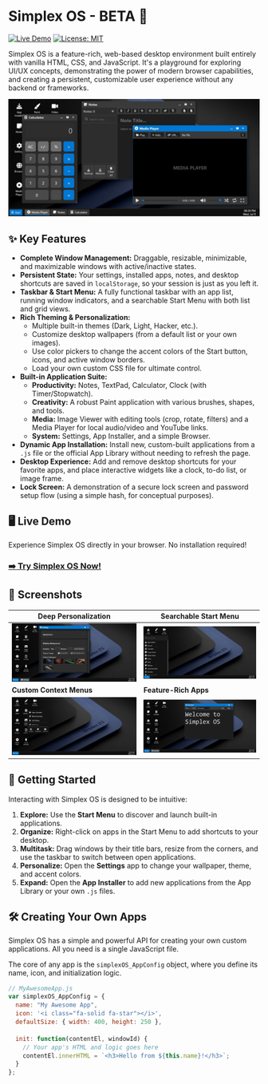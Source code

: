 # Simplex OS - BETA 🚀

[![Live Demo](https://img.shields.io/badge/Live-Demo-brightgreen?style=for-the-badge&logo=rocket)](https://exanx.github.io/SimplexOS/)
[![License: MIT](https://img.shields.io/badge/License-MIT-blue.svg?style=for-the-badge)](https://opensource.org/licenses/MIT)

Simplex OS is a feature-rich, web-based desktop environment built entirely with vanilla HTML, CSS, and JavaScript. It's a playground for exploring UI/UX concepts, demonstrating the power of modern browser capabilities, and creating a persistent, customizable user experience without any backend or frameworks.

![Simplex OS Desktop Screenshot showing multiple apps open](https://raw.githubusercontent.com/exanx/SimplexOS/refs/heads/main/screenshots/Screenshot_9-7-2025_203957_exanx.github.io.jpeg)

## ✨ Key Features

-   **Complete Window Management:** Draggable, resizable, minimizable, and maximizable windows with active/inactive states.
-   **Persistent State:** Your settings, installed apps, notes, and desktop shortcuts are saved in `localStorage`, so your session is just as you left it.
-   **Taskbar & Start Menu:** A fully functional taskbar with an app list, running window indicators, and a searchable Start Menu with both list and grid views.
-   **Rich Theming & Personalization:**
    -   Multiple built-in themes (Dark, Light, Hacker, etc.).
    -   Customize desktop wallpapers (from a default list or your own images).
    -   Use color pickers to change the accent colors of the Start button, icons, and active window borders.
    -   Load your own custom CSS file for ultimate control.
-   **Built-in Application Suite:**
    -   **Productivity:** Notes, TextPad, Calculator, Clock (with Timer/Stopwatch).
    -   **Creativity:** A robust Paint application with various brushes, shapes, and tools.
    -   **Media:** Image Viewer with editing tools (crop, rotate, filters) and a Media Player for local audio/video and YouTube links.
    -   **System:** Settings, App Installer, and a simple Browser.
-   **Dynamic App Installation:** Install new, custom-built applications from a `.js` file or the official App Library without needing to refresh the page.
-   **Desktop Experience:** Add and remove desktop shortcuts for your favorite apps, and place interactive widgets like a clock, to-do list, or image frame.
-   **Lock Screen:** A demonstration of a secure lock screen and password setup flow (using a simple hash, for conceptual purposes).

## 🖥️ Live Demo

Experience Simplex OS directly in your browser. No installation required!

### [**➡️ Try Simplex OS Now!**](https://exanx.github.io/SimplexOS/)

## 📸 Screenshots

| Deep Personalization                                                                                                                               | Searchable Start Menu                                                                                                                            |
| -------------------------------------------------------------------------------------------------------------------------------------------------- | ------------------------------------------------------------------------------------------------------------------------------------------------ |
| ![Settings App Screenshot](https://raw.githubusercontent.com/exanx/SimplexOS/refs/heads/main/screenshots/Screenshot_9-7-2025_204131_exanx.github.io.jpeg) | ![Start Menu Screenshot](https://raw.githubusercontent.com/exanx/SimplexOS/refs/heads/main/screenshots/Screenshot_9-7-2025_204615_exanx.github.io.jpeg)     |
| **Custom Context Menus**                                                                                                                           | **Feature-Rich Apps**                                                                                                                            |
| ![Context Menu Screenshot](https://raw.githubusercontent.com/exanx/SimplexOS/refs/heads/main/screenshots/Screenshot_9-7-2025_204057_exanx.github.io.jpeg)   | ![Paint App Screenshot](https://raw.githubusercontent.com/exanx/SimplexOS/refs/heads/main/screenshots/Screenshot_9-7-2025_204036_exanx.github.io.jpeg)          |


## 🚀 Getting Started

Interacting with Simplex OS is designed to be intuitive:

1.  **Explore:** Use the **Start Menu** to discover and launch built-in applications.
2.  **Organize:** Right-click on apps in the Start Menu to add shortcuts to your desktop.
3.  **Multitask:** Drag windows by their title bars, resize from the corners, and use the taskbar to switch between open applications.
4.  **Personalize:** Open the **Settings** app to change your wallpaper, theme, and accent colors.
5.  **Expand:** Open the **App Installer** to add new applications from the App Library or your own `.js` files.

## 🛠️ Creating Your Own Apps

Simplex OS has a simple and powerful API for creating your own custom applications. All you need is a single JavaScript file.

The core of any app is the `simplexOS_AppConfig` object, where you define its name, icon, and initialization logic.

```javascript
// MyAwesomeApp.js
var simplexOS_AppConfig = {
  name: "My Awesome App",
  icon: '<i class="fa-solid fa-star"></i>',
  defaultSize: { width: 400, height: 250 },

  init: function(contentEl, windowId) {
    // Your app's HTML and logic goes here
    contentEl.innerHTML = `<h3>Hello from ${this.name}!</h3>`;
  }
};
